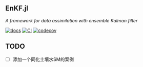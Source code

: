 ## EnKF.jl

_A framework for data assimilation with ensemble Kalman filter_


[![docs](https://img.shields.io/badge/docs-latest-blue.svg)](https://nextjournal.com/mleprovost/enkfjl-tools-for-data-assimilation-with-ensemble-kalman-filter-1) 
[![CI](https://github.com/jl-pkgs/EnKF.jl/actions/workflows/CI.yml/badge.svg)](https://github.com/jl-pkgs/EnKF.jl/actions/workflows/CI.yml)
[![codecov](https://codecov.io/gh/jl-pkgs/EnKF.jl/graph/badge.svg?token=NWKofEtVNz)](https://codecov.io/gh/jl-pkgs/EnKF.jl/tree/master)


## TODO

- [ ] 添加一个同化土壤水SM的案例
